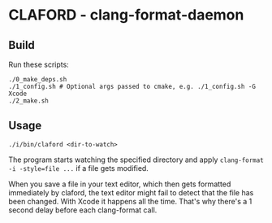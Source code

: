 # CLAFORD - clang-format-daemon

## Build

Run these scripts:
```
./0_make_deps.sh
./1_config.sh # Optional args passed to cmake, e.g. ./1_config.sh -G Xcode
./2_make.sh
```

## Usage

```
./i/bin/claford <dir-to-watch>
```

The program starts watching the specified directory and apply `clang-format -i -style=file ...` if a file gets modified.

When you save a file in your text editor, which then gets formatted immediately by claford, the text editor might fail to detect that the file has been changed. With Xcode it happens all the time. That's why there's a 1 second delay before each clang-format call.
